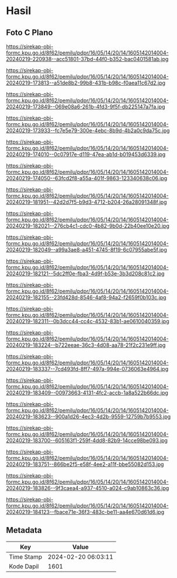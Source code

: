 # Hasil

## Foto C Plano

https://sirekap-obj-formc.kpu.go.id/8f62/pemilu/pdpr/16/05/14/20/14/1605142014004-20240219-220938--acc51801-37bd-44f0-b352-bac0401581ab.jpg

https://sirekap-obj-formc.kpu.go.id/8f62/pemilu/pdpr/16/05/14/20/14/1605142014004-20240219-173813--a51de8b2-99b8-431b-b98c-f0aea11c67d2.jpg

https://sirekap-obj-formc.kpu.go.id/8f62/pemilu/pdpr/16/05/14/20/14/1605142014004-20240219-173849--069e08a6-261b-4fd3-9f5f-db225147a7fa.jpg

https://sirekap-obj-formc.kpu.go.id/8f62/pemilu/pdpr/16/05/14/20/14/1605142014004-20240219-173933--fc7e5e79-300e-4ebc-8b9d-4b2a0c9da75c.jpg

https://sirekap-obj-formc.kpu.go.id/8f62/pemilu/pdpr/16/05/14/20/14/1605142014004-20240219-174010--0c07917e-d119-47ea-ab1d-b019453d6339.jpg

https://sirekap-obj-formc.kpu.go.id/8f62/pemilu/pdpr/16/05/14/20/14/1605142014004-20240219-174050--63fcd2f8-a55a-401f-9863-123340638c06.jpg

https://sirekap-obj-formc.kpu.go.id/8f62/pemilu/pdpr/16/05/14/20/14/1605142014004-20240219-181951--42d2d7f5-b9d3-4712-b204-26a28091348f.jpg

https://sirekap-obj-formc.kpu.go.id/8f62/pemilu/pdpr/16/05/14/20/14/1605142014004-20240219-182021--276cb4c1-cdc0-4b82-9b0d-22b40ee10e20.jpg

https://sirekap-obj-formc.kpu.go.id/8f62/pemilu/pdpr/16/05/14/20/14/1605142014004-20240219-182049--a99a3ae8-a451-4745-8f19-6c07955abe5f.jpg

https://sirekap-obj-formc.kpu.go.id/8f62/pemilu/pdpr/16/05/14/20/14/1605142014004-20240219-182121--5dc2ff0e-fba3-4d9f-b53e-3b3d208c81c2.jpg

https://sirekap-obj-formc.kpu.go.id/8f62/pemilu/pdpr/16/05/14/20/14/1605142014004-20240219-182155--23fd428d-8546-4af8-94a2-f2659f0b103c.jpg

https://sirekap-obj-formc.kpu.go.id/8f62/pemilu/pdpr/16/05/14/20/14/1605142014004-20240219-182311--0b3dcc44-cc4c-4532-83b1-ae0610040359.jpg

https://sirekap-obj-formc.kpu.go.id/8f62/pemilu/pdpr/16/05/14/20/14/1605142014004-20240219-183224--b722eeae-36c3-4d08-aa78-21f2c231e9ff.jpg

https://sirekap-obj-formc.kpu.go.id/8f62/pemilu/pdpr/16/05/14/20/14/1605142014004-20240219-183337--7cd493fd-8ff7-497a-994e-0736063e4964.jpg

https://sirekap-obj-formc.kpu.go.id/8f62/pemilu/pdpr/16/05/14/20/14/1605142014004-20240219-183409--00973663-4131-4fc2-accb-1a8a522b66dc.jpg

https://sirekap-obj-formc.kpu.go.id/8f62/pemilu/pdpr/16/05/14/20/14/1605142014004-20240219-183623--900a1d26-4ec3-4d2b-9559-12759b7b9553.jpg

https://sirekap-obj-formc.kpu.go.id/8f62/pemilu/pdpr/16/05/14/20/14/1605142014004-20240219-183700--605163f1-259f-4dd8-82b9-14cce98be093.jpg

https://sirekap-obj-formc.kpu.go.id/8f62/pemilu/pdpr/16/05/14/20/14/1605142014004-20240219-183751--866be2f5-e58f-4ee2-a11f-bbe55082d153.jpg

https://sirekap-obj-formc.kpu.go.id/8f62/pemilu/pdpr/16/05/14/20/14/1605142014004-20240219-183826--9f3caea4-a937-4510-a024-c9ab10863c36.jpg

https://sirekap-obj-formc.kpu.go.id/8f62/pemilu/pdpr/16/05/14/20/14/1605142014004-20240219-184123--fbace71e-36f3-483c-be11-aa4e670d61d6.jpg


## Metadata

| Key        | Value               |
| ---------- | ------------------- |
| Time Stamp | 2024-02-20 06:03:11 |
| Kode Dapil | 1601                |



